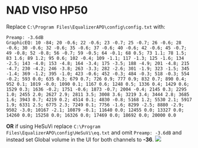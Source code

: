 # NAD VISO HP50
Replace `C:\Program Files\EqualizerAPO\config\config.txt` with:
```
Preamp: -3.6dB
GraphicEQ: 10 -84; 20 -0.6; 22 -0.6; 23 -0.7; 25 -0.7; 26 -0.6; 28 -0.6; 30 -0.6; 32 -0.6; 35 -0.6; 37 -0.6; 40 -0.6; 42 -0.6; 45 -0.7; 49 -0.8; 52 -0.8; 56 -0.7; 59 -0.5; 64 -0.1; 68 0.5; 73 1.1; 78 1.5; 83 1.6; 89 1.2; 95 0.6; 102 -0.4; 109 -1.1; 117 -1.3; 125 -1.6; 134 -2.5; 143 -4.0; 153 -4.8; 164 -3.4; 175 -3.5; 188 -4.9; 201 -4.8; 215 -4.7; 230 -4.2; 246 -3.8; 263 -3.3; 282 -2.6; 301 -1.9; 323 -1.5; 345 -1.4; 369 -1.2; 395 -1.0; 423 -0.6; 452 -0.3; 484 -0.3; 518 -0.3; 554 -0.2; 593 0.0; 635 0.3; 679 0.7; 726 0.9; 777 0.9; 832 0.7; 890 0.4; 952 0.1; 1019 -0.0; 1090 0.1; 1167 0.6; 1248 0.5; 1336 0.4; 1429 0.6; 1529 0.3; 1636 -0.2; 1751 -0.6; 1873 -0.7; 2004 -0.4; 2145 0.3; 2295 1.0; 2455 2.0; 2627 2.9; 2811 3.5; 3008 3.6; 3219 3.4; 3444 2.8; 3685 1.6; 3943 0.7; 4219 0.2; 4514 0.1; 4830 -0.8; 5168 1.2; 5530 2.1; 5917 1.9; 6331 2.5; 6775 2.3; 7249 0.1; 7756 -1.6; 8299 -2.5; 8880 -2.9; 9502 -3.0; 10167 -2.1; 10879 -0.1; 11640 0.0; 12455 0.0; 13327 0.0; 14260 0.0; 15258 0.0; 16326 0.0; 17469 0.0; 18692 0.0; 20000 0.0
```
**OR** if using HeSuVi replace `C:\Program Files\EqualizerAPO\config\HeSuVi\eq.txt` and omit `Preamp: -3.6dB` and instead set Global volume in the UI for both channels to **-36**.
![](https://raw.githubusercontent.com/jaakkopasanen/AutoEq/master/results/Sonoma%20Model%20One/innerfidelity/onear/NAD%20VISO%20HP50/NAD%20VISO%20HP50.png)